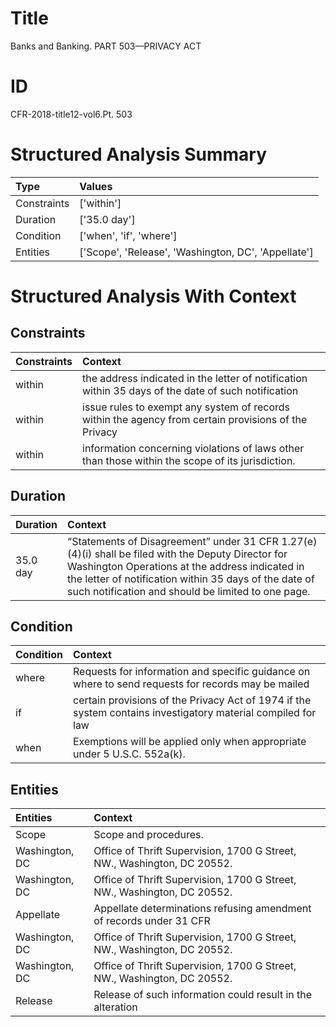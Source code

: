 # Title

 Banks and Banking. PART 503—PRIVACY ACT


# ID

 CFR-2018-title12-vol6.Pt. 503


# Structured Analysis Summary

| Type        | Values                                              |
|:------------|:----------------------------------------------------|
| Constraints | ['within']                                          |
| Duration    | ['35.0 day']                                        |
| Condition   | ['when', 'if', 'where']                             |
| Entities    | ['Scope', 'Release', 'Washington, DC', 'Appellate'] |


# Structured Analysis With Context

 


## Constraints

| Constraints   | Context                                                                                              |
|:--------------|:-----------------------------------------------------------------------------------------------------|
| within        | the address indicated in the letter of notification within 35 days of the date of such notification  |
| within        | issue rules to exempt any system of records within the agency from certain provisions of the Privacy |
| within        | information concerning violations of laws other than those within  the scope of its jurisdiction.    |


## Duration

| Duration   | Context                                                                                                                                                                                                                                                                         |
|:-----------|:--------------------------------------------------------------------------------------------------------------------------------------------------------------------------------------------------------------------------------------------------------------------------------|
| 35.0 day   | &#8220;Statements of Disagreement&#8221; under 31 CFR 1.27(e)(4)(i) shall be filed with the Deputy Director for Washington Operations at the address indicated in the letter of notification within 35 days of the date of such notification and should be limited to one page. |


## Condition

| Condition   | Context                                                                                                      |
|:------------|:-------------------------------------------------------------------------------------------------------------|
| where       | Requests for information and specific guidance on  where to send requests for records may be mailed          |
| if          | certain provisions of the Privacy Act of 1974 if the system contains investigatory material compiled for law |
| when        | Exemptions will be applied only  when  appropriate under 5 U.S.C. 552a(k).                                   |


## Entities

| Entities       | Context                                                                  |
|:---------------|:-------------------------------------------------------------------------|
| Scope          | Scope  and procedures.                                                   |
| Washington, DC | Office of Thrift Supervision, 1700 G Street, NW., Washington, DC  20552. |
| Washington, DC | Office of Thrift Supervision, 1700 G Street, NW., Washington, DC  20552. |
| Appellate      | Appellate determinations refusing amendment of records under 31 CFR      |
| Washington, DC | Office of Thrift Supervision, 1700 G Street, NW., Washington, DC  20552. |
| Washington, DC | Office of Thrift Supervision, 1700 G Street, NW., Washington, DC  20552. |
| Release        | Release of such information could result in the alteration               |


